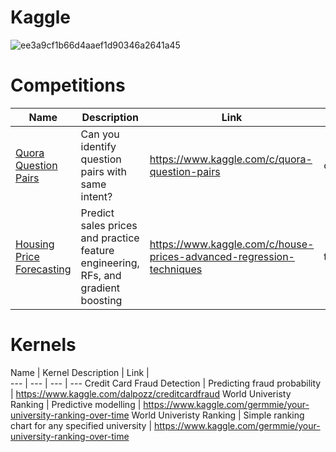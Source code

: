 
# Kaggle

![ee3a9cf1b66d4aaef1d90346a2641a45](https://cloud.githubusercontent.com/assets/22788747/24947596/ff87ff9a-1f99-11e7-9602-58905768d4a7.jpg)

# Competitions
Name | Description | Link | Category | Ranking 
--- | --- | --- | --- | ---
[Quora Question Pairs](https://github.com/GA-datascience/Kaggle-Quora) | Can you identify question pairs with same intent? | https://www.kaggle.com/c/quora-question-pairs | competition | top 12%
[Housing Price Forecasting](https://github.com/germayneng/Kaggle/tree/master/tutorials/Housing-prices) | Predict sales prices and practice feature engineering, RFs, and gradient boosting| https://www.kaggle.com/c/house-prices-advanced-regression-techniques | tutorial | top 49%

# Kernels 
Name | Kernel Description  | Link |   
--- | --- | --- | --- 
Credit Card Fraud Detection | Predicting fraud probability | https://www.kaggle.com/dalpozz/creditcardfraud
World Univeristy Ranking | Predictive modelling | https://www.kaggle.com/germmie/your-university-ranking-over-time
World Univeristy Ranking | Simple ranking chart for any specified university | https://www.kaggle.com/germmie/your-university-ranking-over-time
